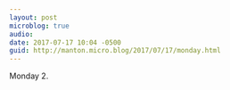 ```yaml
---
layout: post
microblog: true
audio: 
date: 2017-07-17 10:04 -0500
guid: http://manton.micro.blog/2017/07/17/monday.html
---
```

Monday 2.
